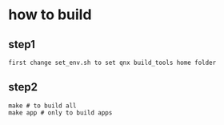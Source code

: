 # how to build
## step1
    first change set_env.sh to set qnx build_tools home folder
## step2
    make # to build all
    make app # only to build apps